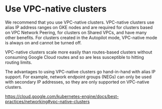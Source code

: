 # Use VPC-native clusters
We recommend that you use VPC-native clusters. VPC-native clusters use alias IP address ranges on GKE nodes and are required for clusters based on VPC Network Peering, for clusters on Shared VPCs, and have many other benefits. For clusters created in the Autopilot mode, VPC-native mode is always on and cannot be turned off.

VPC-native clusters scale more easily than routes-based clusters without consuming Google Cloud routes and so are less susceptible to hitting routing limits.

The advantages to using VPC-native clusters go hand-in-hand with alias IP support. For example, network endpoint groups (NEGs) can only be used with secondary IP addresses, so they are only supported on VPC-native clusters.


https://cloud.google.com/kubernetes-engine/docs/best-practices/networking#vpc-native-clusters